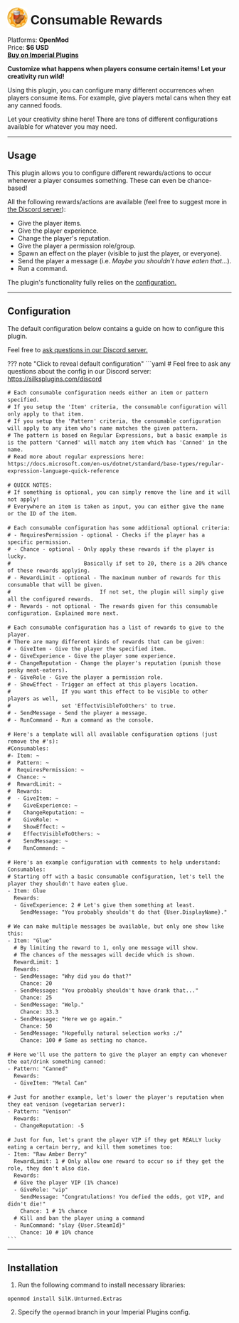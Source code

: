 # <img src="/assets/images/plugins/consumable-rewards/logo.png" width="45" style="vertical-align: bottom;"/> Consumable Rewards

Platforms: **OpenMod**  
Price: **$6 USD**  
**[Buy on Imperial Plugins](https://imperialplugins.com/Unturned/Products/Consumable-Rewards)**

**Customize what happens when players consume certain items! Let your creativity run wild!**

Using this plugin, you can configure many different occurrences when players consume items. For example, give players metal cans when they eat any canned foods.

Let your creativity shine here! There are tons of different configurations available for whatever you may need.

***

## Usage

This plugin allows you to configure different rewards/actions to occur whenever a player consumes something. These can even be chance-based!

All the following rewards/actions are available (feel free to suggest more in [the Discord server](https://silksplugins.com/discord)):

- Give the player items.
- Give the player experience.
- Change the player's reputation.
- Give the player a permission role/group.
- Spawn an effect on the player (visible to just the player, or everyone).
- Send the player a message (i.e. *Maybe you shouldn't have eaten that...*).
- Run a command.

The plugin's functionality fully relies on the [configuration.](#Configuration)

***

## Configuration

The default configuration below contains a guide on how to configure this plugin.

Feel free to [ask questions in our Discord server.](https://silksplugins.com/discord)

??? note "Click to reveal default configuration"
    ```yaml
    # Feel free to ask any questions about the config in our Discord server: https://silksplugins.com/discord

    # Each consumable configuration needs either an item or pattern specified.
    # If you setup the 'Item' criteria, the consumable configuration will only apply to that item.
    # If you setup the 'Pattern' criteria, the consumable configuration will apply to any item who's name matches the given pattern.
    # The pattern is based on Regular Expressions, but a basic example is is the pattern 'Canned' will match any item which has 'Canned' in the name.
    # Read more about regular expressions here: https://docs.microsoft.com/en-us/dotnet/standard/base-types/regular-expression-language-quick-reference

    # QUICK NOTES:
    # If something is optional, you can simply remove the line and it will not apply!
    # Everywhere an item is taken as input, you can either give the name or the ID of the item.

    # Each consumable configuration has some additional optional criteria:
    # - RequiresPermission - optional - Checks if the player has a specific permission.
    # - Chance - optional - Only apply these rewards if the player is lucky.
    #                       Basically if set to 20, there is a 20% chance of these rewards applying.
    # - RewardLimit - optional - The maximum number of rewards for this consumable that will be given.
    #                            If not set, the plugin will simply give all the configured rewards.
    # - Rewards - not optional - The rewards given for this consumable configuration. Explained more next.

    # Each consumable configuration has a list of rewards to give to the player.
    # There are many different kinds of rewards that can be given:
    # - GiveItem - Give the player the specified item.
    # - GiveExperience - Give the player some experience.
    # - ChangeReputation - Change the player's reputation (punish those pesky meat-eaters).
    # - GiveRole - Give the player a permission role.
    # - ShowEffect - Trigger an effect at this players location.
    #                If you want this effect to be visible to other players as well,
    #                set 'EffectVisibleToOthers' to true.
    # - SendMessage - Send the player a message.
    # - RunCommand - Run a command as the console.

    # Here's a template will all available configuration options (just remove the #'s):
    #Consumables:
    #- Item: ~
    #  Pattern: ~
    #  RequiresPermission: ~
    #  Chance: ~
    #  RewardLimit: ~
    #  Rewards:
    #  - GiveItem: ~
    #    GiveExperience: ~
    #    ChangeReputation: ~
    #    GiveRole: ~
    #    ShowEffect: ~
    #    EffectVisibleToOthers: ~
    #    SendMessage: ~
    #    RunCommand: ~

    # Here's an example configuration with comments to help understand:
    Consumables:
    # Starting off with a basic consumable configuration, let's tell the player they shouldn't have eaten glue.
    - Item: Glue
      Rewards:
      - GiveExperience: 2 # Let's give them something at least.
        SendMessage: "You probably shouldn't do that {User.DisplayName}."

    # We can make multiple messages be available, but only one show like this:
    - Item: "Glue"
      # By limiting the reward to 1, only one message will show.
      # The chances of the messages will decide which is shown.
      RewardLimit: 1
      Rewards:
      - SendMessage: "Why did you do that?"
        Chance: 20
      - SendMessage: "You probably shouldn't have drank that..."
        Chance: 25
      - SendMessage: "Welp."
        Chance: 33.3
      - SendMessage: "Here we go again."
        Chance: 50
      - SendMessage: "Hopefully natural selection works :/"
        Chance: 100 # Same as setting no chance.

    # Here we'll use the pattern to give the player an empty can whenever the eat/drink something canned:
    - Pattern: "Canned"
      Rewards:
      - GiveItem: "Metal Can"

    # Just for another example, let's lower the player's reputation when they eat venison (vegetarian server):
    - Pattern: "Venison"
      Rewards:
      - ChangeReputation: -5

    # Just for fun, let's grant the player VIP if they get REALLY lucky eating a certain berry, and kill them sometimes too:
    - Item: "Raw Amber Berry"
      RewardLimit: 1 # Only allow one reward to occur so if they get the role, they don't also die.
      Rewards:
      # Give the player VIP (1% chance)
      - GiveRole: "vip"
        SendMessage: "Congratulations! You defied the odds, got VIP, and didn't die!"
        Chance: 1 # 1% chance
      # Kill and ban the player using a command
      - RunCommand: "slay {User.SteamId}"
        Chance: 10 # 10% chance
    ```

***

## Installation

1. Run the following command to install necessary libraries:
  ```
  openmod install SilK.Unturned.Extras
  ```

2. Specify the `openmod` branch in your Imperial Plugins config.